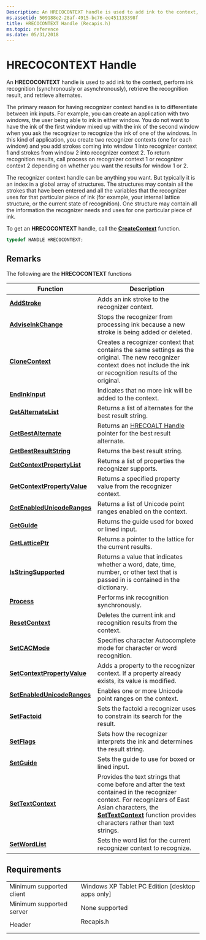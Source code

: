 ```yaml
---
Description: An HRECOCONTEXT handle is used to add ink to the context, perform ink recognition (synchronously or asynchronously), retrieve the recognition result, and retrieve alternates.
ms.assetid: 509188e2-28af-4915-bc76-ee451133398f
title: HRECOCONTEXT Handle (Recapis.h)
ms.topic: reference
ms.date: 05/31/2018
---
```


# HRECOCONTEXT Handle

An **HRECOCONTEXT** handle is used to add ink to the context, perform ink recognition (synchronously or asynchronously), retrieve the recognition result, and retrieve alternates.

The primary reason for having recognizer context handles is to differentiate between ink inputs. For example, you can create an application with two windows, the user being able to ink in either window. You do not want to have the ink of the first window mixed up with the ink of the second window when you ask the recognizer to recognize the ink of one of the windows. In this kind of application, you create two recognizer contexts (one for each window) and you add strokes coming into window 1 into recognizer context 1 and strokes from window 2 into recognizer context 2. To return recognition results, call process on recognizer context 1 or recognizer context 2 depending on whether you want the results for window 1 or 2.

The recognizer context handle can be anything you want. But typically it is an index in a global array of structures. The structures may contain all the strokes that have been entered and all the variables that the recognizer uses for that particular piece of ink (for example, your internal lattice structure, or the current state of recognition). One structure may contain all the information the recognizer needs and uses for one particular piece of ink.

To get an **HRECOCONTEXT** handle, call the [**CreateContext**](/windows/desktop/api/recapis/nf-recapis-createcontext) function.


```C++
typedef HANDLE HRECOCONTEXT;
```



## Remarks

The following are the **HRECOCONTEXT** functions



| Function                                                            | Description                                                                                                                                                                                                                                                 |
|---------------------------------------------------------------------|-------------------------------------------------------------------------------------------------------------------------------------------------------------------------------------------------------------------------------------------------------------|
| [**AddStroke**](/windows/desktop/api/recapis/nf-recapis-addstroke)                                      | Adds an ink stroke to the recognizer context.<br/>                                                                                                                                                                                                    |
| [**AdviseInkChange**](/windows/desktop/api/recapis/nf-recapis-adviseinkchange)                          | Stops the recognizer from processing ink because a new stroke is being added or deleted.<br/>                                                                                                                                                         |
| [**CloneContext**](/windows/desktop/api/recapis/nf-recapis-clonecontext)                                | Creates a recognizer context that contains the same settings as the original. The new recognizer context does not include the ink or recognition results of the original.<br/>                                                                        |
| [**EndInkInput**](/windows/desktop/api/msinkaut/nf-msinkaut-iinkrecognizercontext-endinkinput)             | Indicates that no more ink will be added to the context.<br/>                                                                                                                                                                                         |
| [**GetAlternateList**](/previous-versions/windows/desktop/legacy/ms698163(v=vs.85))                        | Returns a list of alternates for the best result string.<br/>                                                                                                                                                                                         |
| [**GetBestAlternate**](/previous-versions/windows/desktop/legacy/ms699575(v=vs.85))                        | Returns an [HRECOALT Handle](hrecoalt-handle.md) pointer for the best result alternate.<br/>                                                                                                                                                         |
| [**GetBestResultString**](/windows/desktop/api/recapis/nf-recapis-getbestresultstring)                  | Returns the best result string.<br/>                                                                                                                                                                                                                  |
| [**GetContextPropertyList**](/windows/desktop/api/recapis/nf-recapis-getcontextpropertylist)            | Returns a list of properties the recognizer supports.<br/>                                                                                                                                                                                            |
| [**GetContextPropertyValue**](/windows/desktop/api/recapis/nf-recapis-getcontextpropertyvalue)          | Returns a specified property value from the recognizer context.<br/>                                                                                                                                                                                  |
| [**GetEnabledUnicodeRanges**](/windows/desktop/api/recapis/nf-recapis-getenabledunicoderanges)          | Returns a list of Unicode point ranges enabled on the context.<br/>                                                                                                                                                                                   |
| [**GetGuide**](/windows/desktop/api/recapis/nf-recapis-getguide)                                        | Returns the guide used for boxed or lined input.<br/>                                                                                                                                                                                                 |
| [**GetLatticePtr**](/windows/desktop/api/recapis/nf-recapis-getlatticeptr)                              | Returns a pointer to the lattice for the current results.<br/>                                                                                                                                                                                        |
| [**IsStringSupported**](/windows/desktop/api/msinkaut/nf-msinkaut-iinkrecognizercontext-isstringsupported) | Returns a value that indicates whether a word, date, time, number, or other text that is passed in is contained in the dictionary.<br/>                                                                                                               |
| [**Process**](/windows/desktop/api/recapis/nf-recapis-process)                                          | Performs ink recognition synchronously.<br/>                                                                                                                                                                                                          |
| [**ResetContext**](/windows/desktop/api/recapis/nf-recapis-resetcontext)                                | Deletes the current ink and recognition results from the context.<br/>                                                                                                                                                                                |
| [**SetCACMode**](/windows/desktop/api/recapis/nf-recapis-setcacmode)                                    | Specifies character Autocomplete mode for character or word recognition.<br/>                                                                                                                                                                         |
| [**SetContextPropertyValue**](/windows/desktop/api/recapis/nf-recapis-setcontextpropertyvalue)          | Adds a property to the recognizer context. If a property already exists, its value is modified.<br/>                                                                                                                                                  |
| [**SetEnabledUnicodeRanges**](/windows/desktop/api/recapis/nf-recapis-setenabledunicoderanges)          | Enables one or more Unicode point ranges on the context.<br/>                                                                                                                                                                                         |
| [**SetFactoid**](/windows/desktop/api/recapis/nf-recapis-setfactoid)                                    | Sets the factoid a recognizer uses to constrain its search for the result.<br/>                                                                                                                                                                       |
| [**SetFlags**](/windows/desktop/api/recapis/nf-recapis-setflags)                                        | Sets how the recognizer interprets the ink and determines the result string.<br/>                                                                                                                                                                     |
| [**SetGuide**](/windows/desktop/api/recapis/nf-recapis-setguide)                                        | Sets the guide to use for boxed or lined input.<br/>                                                                                                                                                                                                  |
| [**SetTextContext**](/windows/desktop/api/recapis/nf-recapis-settextcontext)                            | Provides the text strings that come before and after the text contained in the recognizer context. For recognizers of East Asian characters, the [**SetTextContext**](/windows/desktop/api/recapis/nf-recapis-settextcontext) function provides characters rather than text strings.<br/> |
| [**SetWordList**](/windows/desktop/api/recapis/nf-recapis-setwordlist)                                  | Sets the word list for the current recognizer context to recognize.<br/>                                                                                                                                                                              |



 

## Requirements



|                                     |                                                                                      |
|-------------------------------------|--------------------------------------------------------------------------------------|
| Minimum supported client<br/> | Windows XP Tablet PC Edition \[desktop apps only\]<br/>                        |
| Minimum supported server<br/> | None supported<br/>                                                            |
| Header<br/>                   | <dl> <dt>Recapis.h</dt> </dl> |



 

